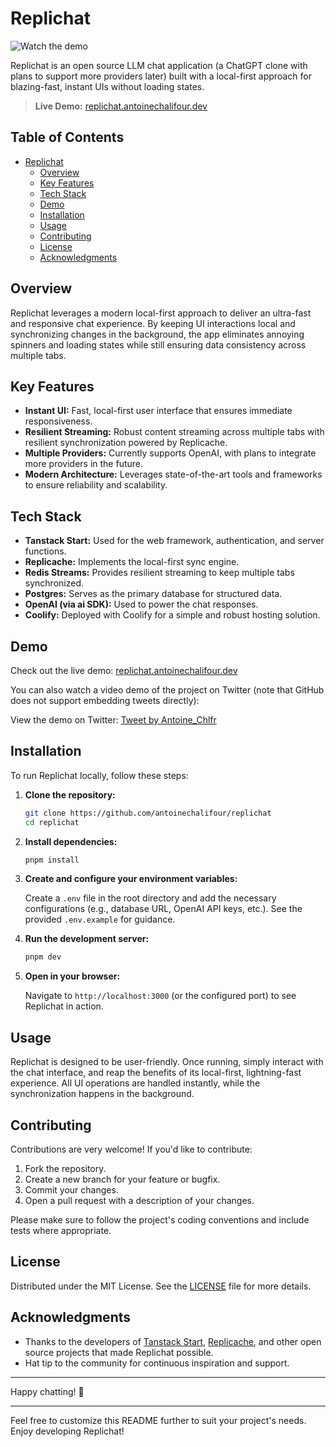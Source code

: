 # Replichat

![Watch the demo](demo/demo.gif)

Replichat is an open source LLM chat application (a ChatGPT clone with plans to support more providers later) built with a local-first approach for blazing-fast, instant UIs without loading states.

> **Live Demo:** [replichat.antoinechalifour.dev](https://replichat.antoinechalifour.dev/)

## Table of Contents

- [Replichat](#replichat)
    - [Overview](#overview)
    - [Key Features](#key-features)
    - [Tech Stack](#tech-stack)
    - [Demo](#demo)
    - [Installation](#installation)
    - [Usage](#usage)
    - [Contributing](#contributing)
    - [License](#license)
    - [Acknowledgments](#acknowledgments)

## Overview

Replichat leverages a modern local-first approach to deliver an ultra-fast and responsive chat experience. By keeping UI interactions local and synchronizing changes in the background, the app eliminates annoying spinners and loading states while still ensuring data consistency across multiple tabs.

## Key Features

- **Instant UI:** Fast, local-first user interface that ensures immediate responsiveness.
- **Resilient Streaming:** Robust content streaming across multiple tabs with resilient synchronization powered by Replicache.
- **Multiple Providers:** Currently supports OpenAI, with plans to integrate more providers in the future.
- **Modern Architecture:** Leverages state-of-the-art tools and frameworks to ensure reliability and scalability.

## Tech Stack

- **Tanstack Start:** Used for the web framework, authentication, and server functions.
- **Replicache:** Implements the local-first sync engine.
- **Redis Streams:** Provides resilient streaming to keep multiple tabs synchronized.
- **Postgres:** Serves as the primary database for structured data.
- **OpenAI (via ai SDK):** Used to power the chat responses.
- **Coolify:** Deployed with Coolify for a simple and robust hosting solution.

## Demo

Check out the live demo: [replichat.antoinechalifour.dev](https://replichat.antoinechalifour.dev/)

You can also watch a video demo of the project on Twitter (note that GitHub does not support embedding tweets directly):

View the demo on Twitter: [Tweet by Antoine_Chlfr](https://x.com/Antoine_Chlfr/status/1912469920421388680)

## Installation

To run Replichat locally, follow these steps:

1. **Clone the repository:**
   ```bash
   git clone https://github.com/antoinechalifour/replichat
   cd replichat
   ```

2. **Install dependencies:**
   ```bash
   pnpm install
   ```

3. **Create and configure your environment variables:**

   Create a `.env` file in the root directory and add the necessary configurations (e.g., database URL, OpenAI API keys, etc.). See the provided `.env.example` for guidance.

4. **Run the development server:**
   ```bash
   pnpm dev
   ```

5. **Open in your browser:**

   Navigate to `http://localhost:3000` (or the configured port) to see Replichat in action.

## Usage

Replichat is designed to be user-friendly. Once running, simply interact with the chat interface, and reap the benefits of its local-first, lightning-fast experience. All UI operations are handled instantly, while the synchronization happens in the background.

## Contributing

Contributions are very welcome! If you'd like to contribute:

1. Fork the repository.
2. Create a new branch for your feature or bugfix.
3. Commit your changes.
4. Open a pull request with a description of your changes.

Please make sure to follow the project's coding conventions and include tests where appropriate.

## License

Distributed under the MIT License. See the [LICENSE](LICENSE) file for more details.

## Acknowledgments

- Thanks to the developers of [Tanstack Start](https://tanstack.com/start), [Replicache](https://replicache.dev/), and other open source projects that made Replichat possible.
- Hat tip to the community for continuous inspiration and support.

---

Happy chatting! 🫶

---

Feel free to customize this README further to suit your project's needs. Enjoy developing Replichat!